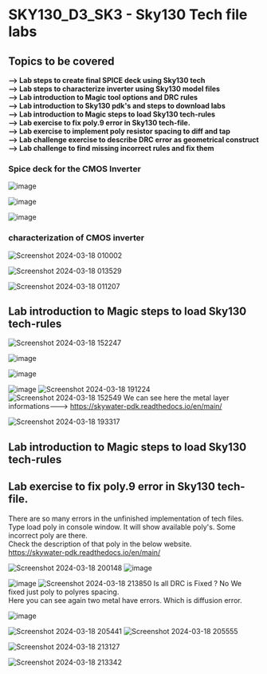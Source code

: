 #  SKY130_D3_SK3 - Sky130 Tech file labs
##  Topics to be covered
**--> Lab steps to create final SPICE deck using Sky130 tech**   
**--> Lab steps to characterize inverter using Sky130 model files**  
**--> Lab introduction to Magic tool options and DRC rules**    
**--> Lab introduction to Sky130 pdk's and steps to download labs**    
**--> Lab introduction to Magic steps to load Sky130 tech-rules**    
**--> Lab exercise to fix poly.9 error in Sky130 tech-file.**    
**--> Lab exercise to implement poly resistor spacing to diff and tap**   
**--> Lab challenge exercise to describe DRC error as geometrical construct** 
**--> Lab challenge to find missing incorrect rules and fix them**


### Spice deck for the CMOS Inverter

![image](https://github.com/Gayathri4801/NASSCOM-VSD-IAT/assets/163323618/597e0aa5-335c-4429-bb65-fcb0931e0553)

![image](https://github.com/Gayathri4801/NASSCOM-VSD-IAT/assets/163323618/ccd1a8e1-897e-4b1e-811d-9c1ac5a8251b)

![image](https://github.com/Gayathri4801/NASSCOM-VSD-IAT/assets/163323618/19be848a-276c-4b2d-8f63-5010d24db2eb)

### characterization of CMOS inverter

![Screenshot 2024-03-18 010002](https://github.com/Gayathri4801/NASSCOM-VSD-IAT/assets/163323618/eff93521-dfde-410a-bbb4-d8bf0881cdc2)

![Screenshot 2024-03-18 013529](https://github.com/Gayathri4801/NASSCOM-VSD-IAT/assets/163323618/cdf88e88-8480-42a0-9a90-384014b1910f)

![Screenshot 2024-03-18 011207](https://github.com/Gayathri4801/NASSCOM-VSD-IAT/assets/163323618/b4764917-28c1-42e9-ab29-5f3c27a00af0)


##  Lab introduction to Magic steps to load Sky130 tech-rules
![Screenshot 2024-03-18 152247](https://github.com/Gayathri4801/NASSCOM-VSD-IAT/assets/163323618/52726029-5838-419f-86fa-2284177ea4d7)

![image](https://github.com/Gayathri4801/NASSCOM-VSD-IAT/assets/163323618/81ab0e19-4805-4f92-8e8e-7fce56790d5c)

![image](https://github.com/Gayathri4801/NASSCOM-VSD-IAT/assets/163323618/e75aac88-632f-47b7-82e9-4c3ed5095ee8)

![image](https://github.com/Gayathri4801/NASSCOM-VSD-IAT/assets/163323618/bbb20f94-f6a4-4992-9771-326fc3134da8)
![Screenshot 2024-03-18 191224](https://github.com/Gayathri4801/NASSCOM-VSD-IAT/assets/163323618/d1c64d75-cd12-4212-88a7-6c03442735ee)
![Screenshot 2024-03-18 152549](https://github.com/Gayathri4801/NASSCOM-VSD-IAT/assets/163323618/b81d7902-c3e4-472a-896d-6deb85b14061)
We can see here the metal layer informations--->      https://skywater-pdk.readthedocs.io/en/main/     

![Screenshot 2024-03-18 193317](https://github.com/Gayathri4801/NASSCOM-VSD-IAT/assets/163323618/d1bc7c98-7493-4f89-8a34-ba01c28be3c0)



## Lab introduction to Magic steps to load Sky130 tech-rules
## Lab exercise to fix poly.9 error in Sky130 tech-file.

There are so many errors in the unfinished implementation of tech files.  
Type load poly in console window. It will show available poly's.  Some incorrect poly are there.   
Check the description of that poly in the below website.  
   https://skywater-pdk.readthedocs.io/en/main/     

![Screenshot 2024-03-18 200148](https://github.com/Gayathri4801/NASSCOM-VSD-IAT/assets/163323618/9f218105-8412-4f12-be33-646f6d5006ea)
![image](https://github.com/Gayathri4801/NASSCOM-VSD-IAT/assets/163323618/ee5ee82f-1b81-4d55-bd6f-4d484924431b)

![image](https://github.com/Gayathri4801/NASSCOM-VSD-IAT/assets/163323618/55b88e34-c950-442a-89e5-aed0b75a8b99)
![Screenshot 2024-03-18 213850](https://github.com/Gayathri4801/NASSCOM-VSD-IAT/assets/163323618/c436c4a5-0f6d-44ac-87c8-56d36b965a9a)
Is all DRC is Fixed ? No  We fixed just poly to polyres spacing.  
Here you can see again two metal have errors. Which is  diffusion error.

![image](https://github.com/Gayathri4801/NASSCOM-VSD-IAT/assets/163323618/b845966a-337b-4121-83a3-2f5904b0c6f3)



![Screenshot 2024-03-18 205441](https://github.com/Gayathri4801/NASSCOM-VSD-IAT/assets/163323618/a8042f16-d12f-4ad0-8ee2-2152ebd9b39a)
![Screenshot 2024-03-18 205555](https://github.com/Gayathri4801/NASSCOM-VSD-IAT/assets/163323618/5a912a45-09f7-4622-95c4-6ceb3a240545)

![Screenshot 2024-03-18 213127](https://github.com/Gayathri4801/NASSCOM-VSD-IAT/assets/163323618/47499a78-a21c-4ae3-8a45-f7569686f1df)

![Screenshot 2024-03-18 213342](https://github.com/Gayathri4801/NASSCOM-VSD-IAT/assets/163323618/1432df61-87f4-458d-b398-61b6726cff63)
